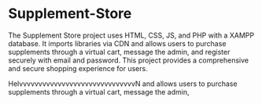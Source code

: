 # Supplement-Store
The Supplement Store project uses HTML, CSS, JS, and PHP with a XAMPP database. It imports libraries via CDN and allows users to purchase supplements through a virtual cart, message the admin, and register securely with email and password. This project provides a comprehensive and secure shopping experience for users.



HelvvvvvvvvvvvvvvvvvvvvvvvvvvvvvvN and allows users to purchase supplements through a virtual cart, message the admin, 
